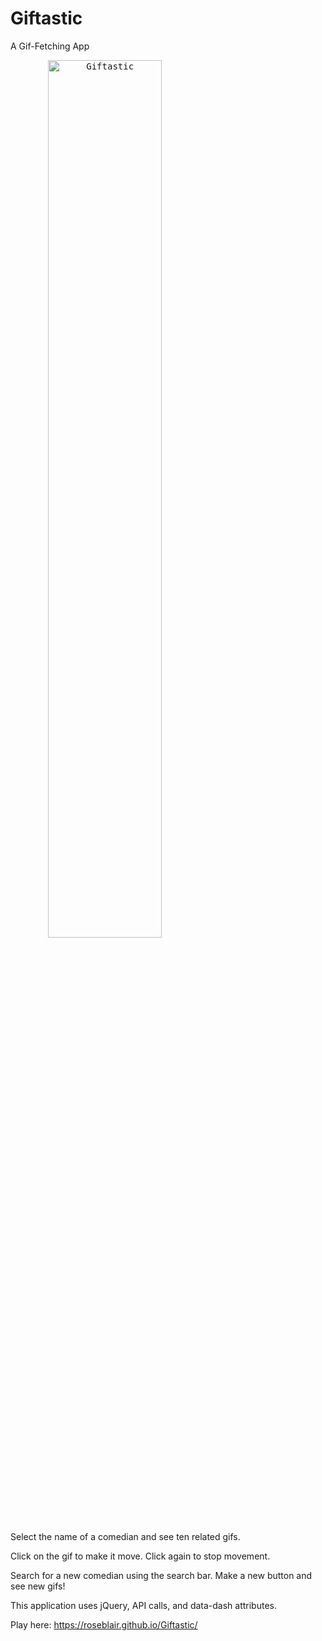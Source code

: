 # Giftastic
A Gif-Fetching App

<kbd align="center">
<a data-flickr-embed="true"  href="https://www.flickr.com/photos/183376787@N05/48529579822/in/dateposted-public/" title="giftastic"><img src="https://live.staticflickr.com/65535/48529579822_92730b3251_k.jpg" width="60%" alt="Giftastic" "style=box-shadow: 10px 10px grey"></a>
</kbd>

Select the name of a comedian and see ten related gifs.

Click on the gif to make it move. Click again to stop movement.

Search for a new comedian using the search bar. Make a new button and see new gifs! 

This application uses jQuery, API calls, and data-dash attributes. 

Play here: https://roseblair.github.io/Giftastic/
